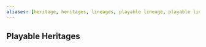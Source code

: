```yaml
---
aliases: [heritage, heritages, lineages, playable lineage, playable lineages, races, race, species, ]
---
```


## Playable Heritages

